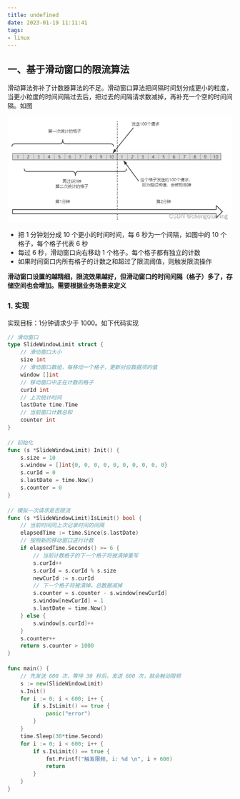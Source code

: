 ```yaml
---
title: undefined
date: 2023-01-19 11:11:41
tags:
- linux
---
```


## 一、基于滑动窗口的限流算法

滑动算法弥补了计数器算法的不足。滑动窗口算法把间隔时间划分成更小的粒度，当更小粒度的时间间隔过去后，把过去的间隔请求数减掉，再补充一个空的时间间隔。如图

![](./image/滑动窗口限流.png)

- 把 1 分钟划分成 10 个更小的时间时间，每 6 秒为一个间隔，如图中的 10 个格子，每个格子代表 6 秒
- 每过 6 秒，滑动窗口向右移动 1 个格子。每个格子都有独立的计数
- 如果时间窗口内所有格子的计数之和超过了限流阈值，则触发限流操作

**滑动窗口设置的越精细，限流效果越好，但滑动窗口的时间间隔（格子）多了，存储空间也会增加。需要根据业务场景来定义**

### 1. 实现

实现目标：1分钟请求少于 1000。如下代码实现

```go
// 滑动窗口
type SlideWindowLimit struct {
    // 滑动窗口大小
    size int
    // 滑动窗口数组，每移动一个格子，更新对应数据项的值
    window []int
    // 移动窗口中正在计数的格子
    curId int
    // 上次统计时间
    lastDate time.Time
    // 当前窗口计数总和
    counter int
}

// 初始化
func (s *SlideWindowLimit) Init() {
    s.size = 10
    s.window = []int{0, 0, 0, 0, 0, 0, 0, 0, 0, 0}
    s.curId = 0
    s.lastDate = time.Now()
    s.counter = 0
}

// 模拟一次请求是否限流
func (s *SlideWindowLimit)IsLimit() bool {
    // 当前时间同上次记录时间的间隔
    elapsedTime := time.Since(s.lastDate)
    // 按照新的移动窗口进行计数
    if elapsedTime.Seconds() >= 6 {
        // 当前计数格子的下一个格子将被清掉重写
        s.curId++
        s.curId = s.curId % s.size
        newCurId := s.curId
        // 下一个格子将被清掉，总数据减掉
        s.counter = s.counter - s.window[newCurId]
        s.window[newCurId] = 1
        s.lastDate = time.Now()
    } else {
        s.window[s.curId]++
    }
    s.counter++
    return s.counter > 1000
}

func main() {
    // 先发送 600 次，等待 30 秒后，发送 600 次，就会触动限频
    s := new(SlideWindowLimit)
    s.Init()
    for i := 0; i < 600; i++ {
        if s.IsLimit() == true {
            panic("error")
        }
    }
    time.Sleep(30*time.Second)
    for i := 0; i < 600; i++ {
        if s.IsLimit() == true {
            fmt.Printf("触发限频, i: %d \n", i + 600)
            return
        }
    }
}
```

